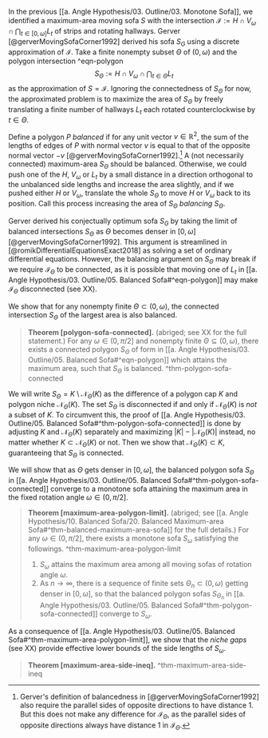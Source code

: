 In the previous [[a. Angle Hypothesis/03. Outline/03. Monotone Sofa]], we identified a maximum-area moving sofa $S$ with the intersection $\mathcal{I} := H \cap V_\omega \cap \bigcap_{t \in [0, \omega]} L_t$ of strips and rotating hallways. Gerver [@gerverMovingSofaCorner1992] derived his sofa $S_G$ using a discrete approximation of $\mathcal{I}$. Take a finite nonempty subset $\Theta$ of $(0, \omega)$ and the polygon intersection ^eqn-polygon
$$
S_\Theta := H \cap V_\omega \cap \bigcap_{t \in \Theta} L_t
$$
as the approximation of $S = \mathcal{I}$. Ignoring the connectedness of $S_\Theta$ for now, the approximated problem is to maximize the area of $S_\Theta$ by freely translating a finite number of hallways $L_t$ each rotated counterclockwise by $t \in \Theta$.

Define a polygon $P$ _balanced_ if for any unit vector $v \in \mathbb{R}^2$, the sum of the lengths of edges of $P$ with normal vector $v$ is equal to that of the opposite normal vector $-v$ [@gerverMovingSofaCorner1992].[^balanced] A (not necessarily connected) maximum-area $S_\Theta$ should be balanced. Otherwise, we could push one of the $H$, $V_\omega$ or $L_t$ by a small distance in a direction orthogonal to the unbalanced side lengths and increase the area slightly, and if we pushed either $H$ or $V_\omega$, translate the whole $S_\Theta$ to move $H$ or $V_\omega$ back to its position. Call this process increasing the area of $S_\Theta$ _balancing_ $S_\Theta$.

Gerver derived his conjectually optimum sofa $S_G$ by taking the limit of balanced intersections $S_\Theta$ as $\Theta$ becomes denser in $[0, \omega]$ [@gerverMovingSofaCorner1992]. This argument is streamlined in [@romikDifferentialEquationsExact2018] as solving a set of ordinary differential equations. However, the balancing argument on $S_\Theta$ may break if we require $\mathcal{I}_\Theta$ to be connected, as it is possible that moving one of $L_t$ in [[a. Angle Hypothesis/03. Outline/05. Balanced Sofa#^eqn-polygon]] may make $\mathcal{I}_\Theta$ disconnected (see XX).

We show that for any nonempty finite $\Theta \subset (0, \omega)$, the connected intersection $S_\Theta$ of the largest area is also balanced.

> __Theorem [polygon-sofa-connected].__ (abriged; see XX for the full statement.) For any $\omega \in (0, \pi/2]$ and nonempty finite $\Theta \subseteq (0, \omega)$, there exists a connected polygon $S_\Theta$ of form in [[a. Angle Hypothesis/03. Outline/05. Balanced Sofa#^eqn-polygon]] which attains the maximum area, such that $S_\Theta$ is balanced. ^thm-polygon-sofa-connected

We will write $S_\Theta = K \setminus \mathcal{N}_\Theta(K)$ as the difference of a polygon cap $K$ and polygon niche $\mathcal{N}_\Theta(K)$. The set $S_\Theta$ is disconnected if and only if $\mathcal{N}_\Theta(K)$ is _not_ a subset of $K$. To circumvent this, the proof of [[a. Angle Hypothesis/03. Outline/05. Balanced Sofa#^thm-polygon-sofa-connected]] is done by adjusting $K$ and $\mathcal{N}_\Theta(K)$ separately and maximizing $|K| - |\mathcal{N}_\Theta(K)|$ instead, no matter whether $K \subset \mathcal{N}_\Theta(K)$ or not. Then we show that $\mathcal{N}_\Theta(K) \subset K$, guaranteeing that $S_\Theta$ is connected.

We will show that as $\Theta$ gets denser in $[0,\omega]$, the balanced polygon sofa $S_\Theta$ in [[a. Angle Hypothesis/03. Outline/05. Balanced Sofa#^thm-polygon-sofa-connected]] converge to a monotone sofa attaining the maximum area in the fixed rotation angle $\omega \in (0, \pi/2]$.

> __Theorem [maximum-area-polygon-limit].__ (abriged; see [[a. Angle Hypothesis/10. Balanced Sofa/20. Balanced Maximum-area Sofa#^thm-balanced-maximum-area-sofa]] for the full details.) For any $\omega \in (0, \pi/2]$, there exists a monotone sofa $S_\omega$ satisfying the followings. ^thm-maximum-area-polygon-limit
> 
> 1. $S_\omega$ attains the maximum area among all moving sofas of rotation angle $\omega$.
> 2. As $n \to \infty$, there is a sequence of finite sets $\Theta_n \subset (0, \omega)$ getting denser in $[0, \omega]$, so that the balanced polygon sofas $S_{\Theta_n}$ in [[a. Angle Hypothesis/03. Outline/05. Balanced Sofa#^thm-polygon-sofa-connected]] converge to $S_\omega$.

As a consequence of [[a. Angle Hypothesis/03. Outline/05. Balanced Sofa#^thm-maximum-area-polygon-limit]], we show that the _niche gaps_ (see XX) provide effective lower bounds of the side lengths of $S_\omega$.

> __Theorem [maximum-area-side-ineq].__  ^thm-maximum-area-side-ineq

[^balanced]: Gerver's definition of balancedness in [@gerverMovingSofaCorner1992] also require the parallel sides of opposite directions to have distance 1. But this does not make any difference for $\mathcal{I}_\Theta$, as the parallel sides of opposite directions always have distance 1 in $\mathcal{I}_\Theta$.